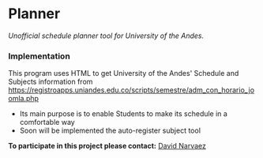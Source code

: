 # Planner

_Unofficial schedule planner tool for University of the Andes._


### Implementation
This program uses HTML to get University of the Andes' Schedule and Subjects information from https://registroapps.uniandes.edu.co/scripts/semestre/adm_con_horario_joomla.php

* Its main purpose is to enable Students to make its schedule in a comfortable way
* Soon will be implemented the auto-register subject tool

**To participate in this project please contact:** [David Narvaez](mailto:dnarvaez27@outlook.com)
